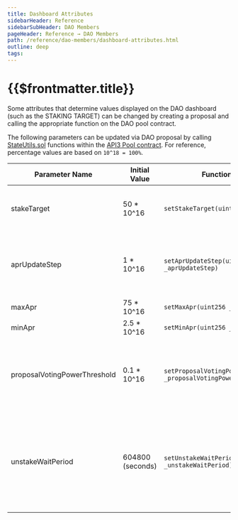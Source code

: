 ```yaml
---
title: Dashboard Attributes
sidebarHeader: Reference
sidebarSubHeader: DAO Members
pageHeader: Reference → DAO Members
path: /reference/dao-members/dashboard-attributes.html
outline: deep
tags:
---
```


<PageHeader/>

<SearchHighlight/>

<FlexStartTag/>

# {{$frontmatter.title}}

Some attributes that determine values displayed on the DAO dashboard (such as
the STAKING TARGET) can be changed by creating a proposal and calling the
appropriate function on the DAO pool contract.

The following parameters can be updated via DAO proposal by calling
[StateUtils.sol](https://github.com/api3dao/api3-dao/tree/main/packages/pool/contracts)
functions within the [API3 Pool contract](/reference/dao-members/pool.md). For
reference, percentage values are based on `10^18 = 100%`.

| Parameter Name               | Initial Value    | Function Signature                                                       | Description                                                                                      |
| ---------------------------- | ---------------- | ------------------------------------------------------------------------ | ------------------------------------------------------------------------------------------------ |
| stakeTarget                  | 50 \* 10^16      | `setStakeTarget(uint256 _stakeTarget)`                                   | Percentage of all tokens targeted to be staked                                                   |
| aprUpdateStep                | 1 \* 10^16       | `setAprUpdateStep(uint256 _aprUpdateStep)`                               | Percentage reward APR will be increased or decreased by                                          |
| maxApr                       | 75 \* 10^16      | `setMaxApr(uint256 _maxApr)`                                             | Maximum reward APR                                                                               |
| minApr                       | 2.5 \* 10^16     | `setMinApr(uint256 _minApr)`                                             | Minimum reward APR                                                                               |
| proposalVotingPowerThreshold | 0.1 \* 10^16     | `setProposalVotingPowerThreshold(uint256 _proposalVotingPowerThreshold)` | Percentage of all shares that must be held to create a new proposal                              |
| unstakeWaitPeriod            | 604800 (seconds) | `setUnstakeWaitPeriod(uint256 _unstakeWaitPeriod)`                       | Length of time a member must wait after scheduling unstake before unstaking tokens from the pool |

<FlexEndTag/>
